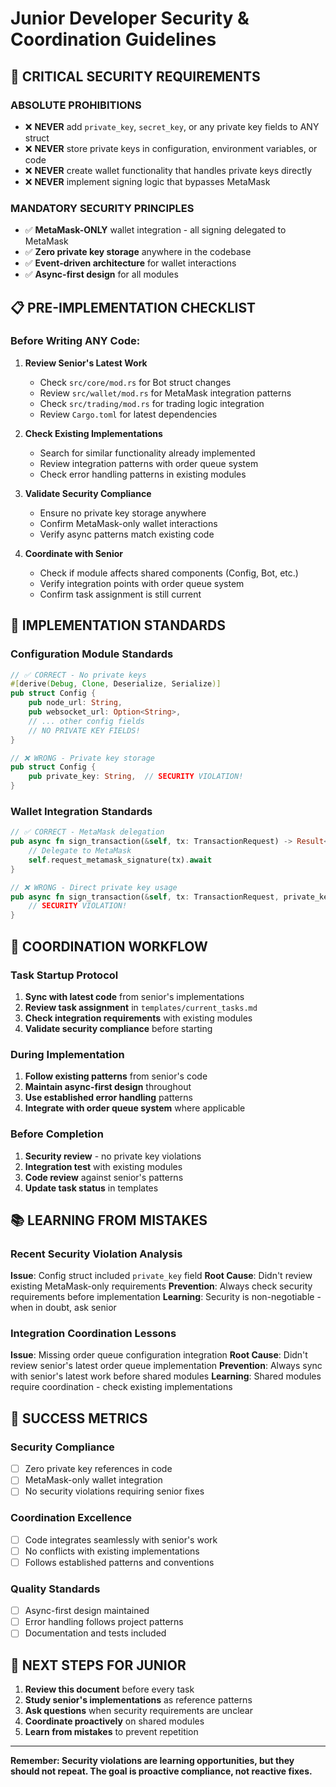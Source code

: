 # Junior Developer Security & Coordination Guidelines

## 🚨 **CRITICAL SECURITY REQUIREMENTS**

### **ABSOLUTE PROHIBITIONS**
- ❌ **NEVER** add `private_key`, `secret_key`, or any private key fields to ANY struct
- ❌ **NEVER** store private keys in configuration, environment variables, or code
- ❌ **NEVER** create wallet functionality that handles private keys directly
- ❌ **NEVER** implement signing logic that bypasses MetaMask

### **MANDATORY SECURITY PRINCIPLES**
- ✅ **MetaMask-ONLY** wallet integration - all signing delegated to MetaMask
- ✅ **Zero private key storage** anywhere in the codebase
- ✅ **Event-driven architecture** for wallet interactions
- ✅ **Async-first design** for all modules

## 📋 **PRE-IMPLEMENTATION CHECKLIST**

### **Before Writing ANY Code:**
1. **Review Senior's Latest Work**
   - Check `src/core/mod.rs` for Bot struct changes
   - Review `src/wallet/mod.rs` for MetaMask integration patterns
   - Check `src/trading/mod.rs` for trading logic integration
   - Review `Cargo.toml` for latest dependencies

2. **Check Existing Implementations**
   - Search for similar functionality already implemented
   - Review integration patterns with order queue system
   - Check error handling patterns in existing modules

3. **Validate Security Compliance**
   - Ensure no private key storage anywhere
   - Confirm MetaMask-only wallet interactions
   - Verify async patterns match existing code

4. **Coordinate with Senior**
   - Check if module affects shared components (Config, Bot, etc.)
   - Verify integration points with order queue system
   - Confirm task assignment is still current

## 🔧 **IMPLEMENTATION STANDARDS**

### **Configuration Module Standards**
```rust
// ✅ CORRECT - No private keys
#[derive(Debug, Clone, Deserialize, Serialize)]
pub struct Config {
    pub node_url: String,
    pub websocket_url: Option<String>,
    // ... other config fields
    // NO PRIVATE KEY FIELDS!
}

// ❌ WRONG - Private key storage
pub struct Config {
    pub private_key: String,  // SECURITY VIOLATION!
}
```

### **Wallet Integration Standards**
```rust
// ✅ CORRECT - MetaMask delegation
pub async fn sign_transaction(&self, tx: TransactionRequest) -> Result<String> {
    // Delegate to MetaMask
    self.request_metamask_signature(tx).await
}

// ❌ WRONG - Direct private key usage
pub async fn sign_transaction(&self, tx: TransactionRequest, private_key: &str) -> Result<String> {
    // SECURITY VIOLATION!
}
```

## 🔄 **COORDINATION WORKFLOW**

### **Task Startup Protocol**
1. **Sync with latest code** from senior's implementations
2. **Review task assignment** in `templates/current_tasks.md`
3. **Check integration requirements** with existing modules
4. **Validate security compliance** before starting

### **During Implementation**
1. **Follow existing patterns** from senior's code
2. **Maintain async-first design** throughout
3. **Use established error handling** patterns
4. **Integrate with order queue system** where applicable

### **Before Completion**
1. **Security review** - no private key violations
2. **Integration test** with existing modules
3. **Code review** against senior's patterns
4. **Update task status** in templates

## 📚 **LEARNING FROM MISTAKES**

### **Recent Security Violation Analysis**
**Issue**: Config struct included `private_key` field
**Root Cause**: Didn't review existing MetaMask-only requirements
**Prevention**: Always check security requirements before implementation
**Learning**: Security is non-negotiable - when in doubt, ask senior

### **Integration Coordination Lessons**
**Issue**: Missing order queue configuration integration
**Root Cause**: Didn't review senior's latest order queue implementation
**Prevention**: Always sync with senior's latest work before shared modules
**Learning**: Shared modules require coordination - check existing implementations

## 🎯 **SUCCESS METRICS**

### **Security Compliance**
- [ ] Zero private key references in code
- [ ] MetaMask-only wallet integration
- [ ] No security violations requiring senior fixes

### **Coordination Excellence**
- [ ] Code integrates seamlessly with senior's work
- [ ] No conflicts with existing implementations
- [ ] Follows established patterns and conventions

### **Quality Standards**
- [ ] Async-first design maintained
- [ ] Error handling follows project patterns
- [ ] Documentation and tests included

## 🚀 **NEXT STEPS FOR JUNIOR**

1. **Review this document** before every task
2. **Study senior's implementations** as reference patterns
3. **Ask questions** when security requirements are unclear
4. **Coordinate proactively** on shared modules
5. **Learn from mistakes** to prevent repetition

---

**Remember: Security violations are learning opportunities, but they should not repeat. The goal is proactive compliance, not reactive fixes.**
